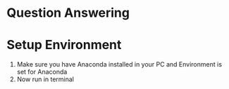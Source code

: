 # Question Answering 

# Setup Environment 
1. Make sure you have Anaconda installed in your PC and Environment is set for Anaconda
2. Now run in terminal 
>>

